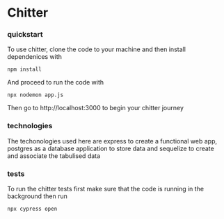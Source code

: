 # Chitter

### quickstart

To use chitter, clone the code to your machine and then install dependenices with
```
npm install
```

And proceed to run the code with
```
npx nodemon app.js
```

Then go to http://localhost:3000 to begin your chitter journey

### technologies

The techonologies used here are express to create a functional web app, postgres as a database application to store data and sequelize to create and associate the tabulised data

### tests

To run the chitter tests first make sure that the code is running in the background then run
```
npx cypress open
```